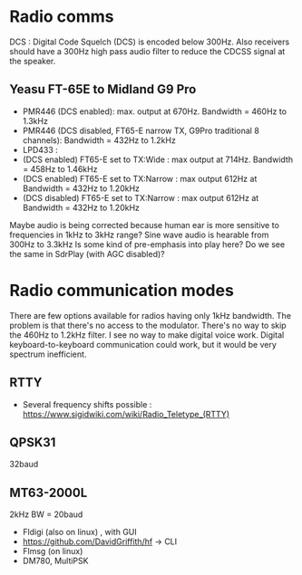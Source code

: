
# Radio comms
DCS : Digital Code Squelch (DCS) is encoded below 300Hz.  Also receivers should have a 300Hz high pass audio filter to reduce the CDCSS signal at the speaker.

## Yeasu FT-65E to Midland G9 Pro
* PMR446 (DCS enabled): max. output at 670Hz.  Bandwidth = 460Hz to 1.3kHz
* PMR446 (DCS disabled, FT65-E narrow TX, G9Pro traditional 8 channels): Bandwidth = 432Hz to 1.2kHz
* LPD433 : 
 * (DCS enabled) FT65-E set to TX:Wide : max output at 714Hz.  Bandwidth = 458Hz to 1.46kHz
 * (DCS enabled) FT65-E set to TX:Narrow : max output 612Hz at Bandwidth = 432Hz to 1.20kHz
 * (DCS disabled) FT65-E set to TX:Narrow : max output 612Hz at Bandwidth = 432Hz to 1.20kHz
 
Maybe audio is being corrected because human ear is more sensitive to frequencies in 1kHz to 3kHz range?
Sine wave audio is hearable from 300Hz to 3.3kHz
Is some kind of pre-emphasis into play here?
Do we see the same in SdrPlay (with AGC disabled)?
 
# Radio communication modes
There are few options available for radios having only 1kHz bandwidth.  The problem is that there's no access to the modulator.  There's no way to skip the 460Hz to 1.2kHz filter.
I see no way to make digital voice work.  Digital keyboard-to-keyboard communication could work, but it would be very spectrum inefficient.

## RTTY
* Several frequency shifts possible : https://www.sigidwiki.com/wiki/Radio_Teletype_(RTTY)

## QPSK31
32baud

## MT63-2000L
2kHz BW = 20baud
* Fldigi (also on linux) , with GUI
* https://github.com/DavidGriffith/hf -> CLI
* Flmsg (on linux)
* DM780, MultiPSK

